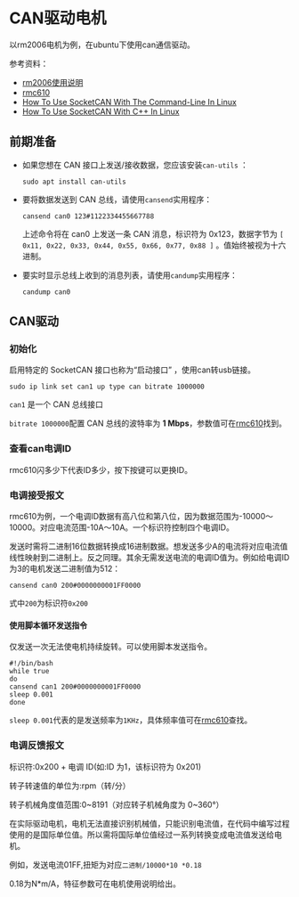 # CAN驱动电机

以rm2006电机为例，在ubuntu下使用can通信驱动。

参考资料：

- [rm2006使用说明](https://rm-static.djicdn.com/tem/17348/RM%20M2006%20P36%E7%9B%B4%E6%B5%81%E6%97%A0%E5%88%B7%E5%87%8F%E9%80%9F%E7%94%B5%E6%9C%BA%E4%BD%BF%E7%94%A8%E8%AF%B4%E6%98%8E.pdf)
- [rmc610](https://rm-static.djicdn.com/tem/RM%20C610%E6%97%A0%E5%88%B7%E7%94%B5%E6%9C%BA%E8%B0%83%E9%80%9F%E5%99%A8%E4%BD%BF%E7%94%A8%E8%AF%B4%E6%98%8E%20%E5%8F%91%E5%B8%83%E7%89%88.pdf)
- [How To Use SocketCAN With The Command-Line In Linux](https://blog.mbedded.ninja/programming/operating-systems/linux/how-to-use-socketcan-with-the-command-line-in-linux/)
- [How To Use SocketCAN With C++ In Linux](https://blog.mbedded.ninja/programming/operating-systems/linux/how-to-use-socketcan-with-c-in-linux/)

## 前期准备

- 如果您想在 CAN 接口上发送/接收数据，您应该安装`can-utils` ：

  ```
  sudo apt install can-utils
  ```

- 要将数据发送到 CAN 总线，请使用`cansend`实用程序：

  ```
  cansend can0 123#1122334455667788
  ```

  上述命令将在 can0 上发送一条 CAN 消息，标识符为 0x123，数据字节为 `[ 0x11, 0x22, 0x33, 0x44, 0x55, 0x66, 0x77, 0x88 ]` 。值始终被视为十六进制。

- 要实时显示总线上收到的消息列表，请使用`candump`实用程序：

  ```
  candump can0
  ```

## CAN驱动

### 初始化

启用特定的 SocketCAN 接口也称为“启动接口” ，使用can转usb链接。

```
sudo ip link set can1 up type can bitrate 1000000  
```

`can1` 是一个 CAN 总线接口

`bitrate 1000000`配置 CAN 总线的波特率为 **1 Mbps**，参数值可在[rmc610](https://rm-static.djicdn.com/tem/RM%20C610%E6%97%A0%E5%88%B7%E7%94%B5%E6%9C%BA%E8%B0%83%E9%80%9F%E5%99%A8%E4%BD%BF%E7%94%A8%E8%AF%B4%E6%98%8E%20%E5%8F%91%E5%B8%83%E7%89%88.pdf)找到。

### 查看can电调ID

rmc610闪多少下代表ID多少，按下按键可以更换ID。

### 电调接受报文

rmc610为例，一个电调ID数据有高八位和第八位，因为数据范围为-10000～10000。对应电流范围-10A～10A。一个标识符控制四个电调ID。

发送时需将二进制16位数据转换成16进制数据。想发送多少A的电流将对应电流值线性映射到二进制上。反之同理。其余无需发送电流的电调ID值为。例如给电调ID为3的电机发送二进制值为512：

```
cansend can0 200#0000000001FF0000
```

式中`200`为标识符`0x200`

#### 使用脚本循环发送指令

仅发送一次无法使电机持续旋转。可以使用脚本发送指令。

```shell
#!/bin/bash
while true
do
cansend can1 200#0000000001FF0000
sleep 0.001
done                
```

`sleep 0.001`代表的是发送频率为`1KHz`，具体频率值可在[rmc610](https://rm-static.djicdn.com/tem/RM%20C610%E6%97%A0%E5%88%B7%E7%94%B5%E6%9C%BA%E8%B0%83%E9%80%9F%E5%99%A8%E4%BD%BF%E7%94%A8%E8%AF%B4%E6%98%8E%20%E5%8F%91%E5%B8%83%E7%89%88.pdf)查找。

### 电调反馈报文

标识符:0x200 + 电调 ID(如:ID 为1，该标识符为 0x201)

转子转速值的单位为:rpm（转/分）

转子机械角度值范围:0~8191（对应转子机械角度为 0~360°）

在实际驱动电机，电机无法直接识别机械值，只能识别电流值，在代码中编写过程使用的是国际单位值。所以需将国际单位值经过一系列转换变成电流值发送给电机。

例如，发送电流01FF,扭矩为对应`二进制/10000*10 *0.18`

0.18为N*m/A，特征参数可在电机使用说明给出。



